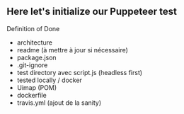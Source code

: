 ## Here let's initialize our Puppeteer test

Definition of Done
- architecture
- readme (à mettre à jour si nécessaire)
- package.json
- .git-ignore
- test directory avec script.js (headless first)
- tested locally / docker
- Uimap (POM)
- dockerfile
- travis.yml (ajout de la sanity)
